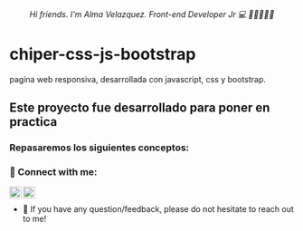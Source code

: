 <h6 align="center">
Hi friends. I'm Alma Velazquez. Front-end Developer Jr 💻 👋🤓🥳👨‍🎓
</h6> 


# chiper-css-js-bootstrap
pagina web responsiva, desarrollada con javascript,  css y bootstrap.

## Este proyecto fue desarrollado para poner en practica

### Repasaremos los siguientes conceptos:

### 🤝 Connect with me:

<a href="https://www.linkedin.com/in/alma-rosa-vel%C3%A1zquez-9853a7191/"><img align="left" src="https://raw.githubusercontent.com/yushi1007/yushi1007/main/images/linkedin.svg" alt="Alma Velazquez | LinkedIn" width="21px"/></a>
<a href="https://www.instagram.com/rooxcross/"><img align="left" src="https://raw.githubusercontent.com/yushi1007/yushi1007/main/images/instagram.svg" alt="Alma Velazquez | Instagram" width="21px"/></a>
</br>
- 💬 If you have any question/feedback, please do not hesitate to reach out to me!

